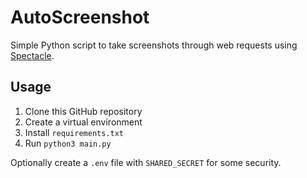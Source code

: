 # AutoScreenshot

Simple Python script to take screenshots through web requests using [Spectacle](https://github.com/KDE/spectacle).  

## Usage
1. Clone this GitHub repository
2. Create a virtual environment
3. Install `requirements.txt`
4. Run `python3 main.py`

Optionally create a `.env` file with `SHARED_SECRET` for some security.
